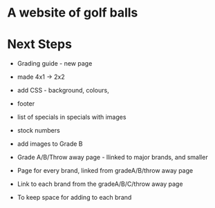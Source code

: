 # A website of golf balls

# Next Steps

 - Grading guide - new page
- made 4x1 -> 2x2
 - add CSS - background, colours,  
 - footer

 - list of specials in specials with images
 - stock numbers
 - add images to Grade B

  - Grade A/B/Throw away page - llinked to major brands, and smaller
  - Page for every brand, linked from gradeA/B/throw away page
  - Link to each brand from the gradeA/B/C/throw away page
  - To keep space for adding to each brand
 


